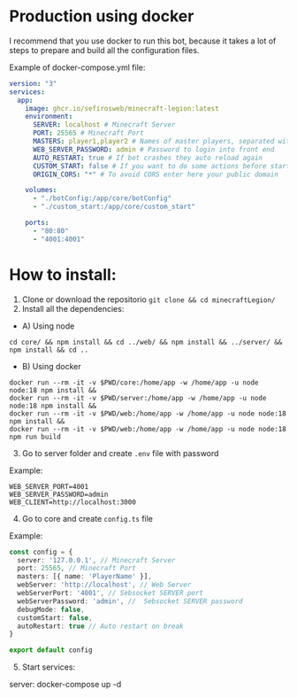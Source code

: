 # Production using docker

I recommend that you use docker to run this bot, because it takes a lot of steps to prepare and build all the configuration files.

Example of docker-compose.yml file:
```yml
version: "3"
services:
  app:
    image: ghcr.io/sefirosweb/minecraft-legion:latest
    environment:
      SERVER: localhost # Minecraft Server
      PORT: 25565 # Minecraft Port
      MASTERS: player1,player2 # Names of master players, separated with comma
      WEB_SERVER_PASSWORD: admin # Password to login into front end
      AUTO_RESTART: true # If bot crashes they auto reload again
      CUSTOM_START: false # If you want to do some actions before start bot, you can put here your own custom.js file (used for logging into servers)
      ORIGIN_CORS: "*" # To avoid CORS enter here your public domain

    volumes:
      - "./botConfig:/app/core/botConfig"
      - "./custom_start:/app/core/custom_start"

    ports:
      - "80:80"
      - "4001:4001"

```

# How to install:

1. Clone or download the repositorio `git clone && cd minecraftLegion/`
2. Install all the dependencies:

- A) Using node

```
cd core/ && npm install && cd ../web/ && npm install && ../server/ && npm install && cd ..
```

- B) Using docker

```
docker run --rm -it -v $PWD/core:/home/app -w /home/app -u node node:18 npm install &&
docker run --rm -it -v $PWD/server:/home/app -w /home/app -u node node:18 npm install &&
docker run --rm -it -v $PWD/web:/home/app -w /home/app -u node node:18 npm install &&
docker run --rm -it -v $PWD/web:/home/app -w /home/app -u node node:18 npm run build
```

3. Go to server folder and create `.env` file with password

Example:
```
WEB_SERVER_PORT=4001
WEB_SERVER_PASSWORD=admin
WEB_CLIENT=http://localhost:3000
```

4. Go to core and create `config.ts` file

Example:
```ts
const config = {
  server: '127.0.0.1', // Minecraft Server
  port: 25565, // Minecraft Port
  masters: [{ name: 'PlayerName' }],
  webServer: 'http://localhost', // Web Server
  webServerPort: '4001', // Sebsocket SERVER port
  webServerPassword: 'admin', //  Sebsocket SERVER password
  debugMode: false,
  customStart: false,
  autoRestart: true // Auto restart on break
}

export default config
```

5. Start services:

server:
docker-compose up -d